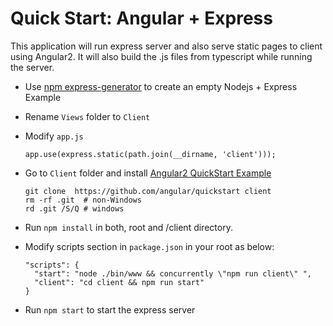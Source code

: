 # Quick Start: Angular + Express

This application will run express server and also serve static pages to client using Angular2. It will also build the .js files from typescript while running the server.

- Use [npm express-generator](https://www.npmjs.com/package/express-generator) to create an empty Nodejs + Express Example
- Rename `Views` folder to `Client`
- Modify `app.js`

  ```
  app.use(express.static(path.join(__dirname, 'client')));
  ```

- Go to `Client` folder and install [Angular2 QuickStart Example](https://github.com/angular/quickstart)

  ```
  git clone  https://github.com/angular/quickstart client
  rm -rf .git  # non-Windows
  rd .git /S/Q # windows
  ```

- Run `npm install` in both, root and /client directory.
- Modify scripts section in `package.json` in your root as below:

  ```
  "scripts": {
    "start": "node ./bin/www && concurrently \"npm run client\" ",
    "client": "cd client && npm run start"
  }
  ```

- Run `npm start` to start the express server
